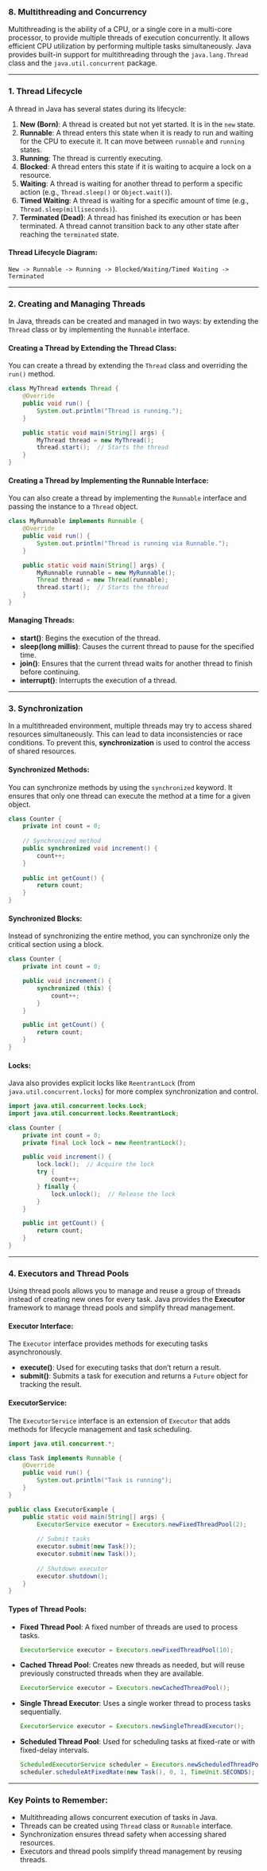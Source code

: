 
### **8. Multithreading and Concurrency**

Multithreading is the ability of a CPU, or a single core in a multi-core processor, to provide multiple threads of execution concurrently. It allows efficient CPU utilization by performing multiple tasks simultaneously. Java provides built-in support for multithreading through the `java.lang.Thread` class and the `java.util.concurrent` package.

---

### **1. Thread Lifecycle**

A thread in Java has several states during its lifecycle:

1. **New (Born)**: A thread is created but not yet started. It is in the `new` state.
2. **Runnable**: A thread enters this state when it is ready to run and waiting for the CPU to execute it. It can move between `runnable` and `running` states.
3. **Running**: The thread is currently executing.
4. **Blocked**: A thread enters this state if it is waiting to acquire a lock on a resource.
5. **Waiting**: A thread is waiting for another thread to perform a specific action (e.g., `Thread.sleep()` or `Object.wait()`).
6. **Timed Waiting**: A thread is waiting for a specific amount of time (e.g., `Thread.sleep(milliseconds)`).
7. **Terminated (Dead)**: A thread has finished its execution or has been terminated. A thread cannot transition back to any other state after reaching the `terminated` state.

#### **Thread Lifecycle Diagram**:
```plaintext
New -> Runnable -> Running -> Blocked/Waiting/Timed Waiting -> Terminated
```

---

### **2. Creating and Managing Threads**

In Java, threads can be created and managed in two ways: by extending the `Thread` class or by implementing the `Runnable` interface.

#### **Creating a Thread by Extending the Thread Class**:
You can create a thread by extending the `Thread` class and overriding the `run()` method.

```java
class MyThread extends Thread {
    @Override
    public void run() {
        System.out.println("Thread is running.");
    }

    public static void main(String[] args) {
        MyThread thread = new MyThread();
        thread.start();  // Starts the thread
    }
}
```

#### **Creating a Thread by Implementing the Runnable Interface**:
You can also create a thread by implementing the `Runnable` interface and passing the instance to a `Thread` object.

```java
class MyRunnable implements Runnable {
    @Override
    public void run() {
        System.out.println("Thread is running via Runnable.");
    }

    public static void main(String[] args) {
        MyRunnable runnable = new MyRunnable();
        Thread thread = new Thread(runnable);
        thread.start();  // Starts the thread
    }
}
```

#### **Managing Threads**:
- **start()**: Begins the execution of the thread.
- **sleep(long millis)**: Causes the current thread to pause for the specified time.
- **join()**: Ensures that the current thread waits for another thread to finish before continuing.
- **interrupt()**: Interrupts the execution of a thread.

---

### **3. Synchronization**

In a multithreaded environment, multiple threads may try to access shared resources simultaneously. This can lead to data inconsistencies or race conditions. To prevent this, **synchronization** is used to control the access of shared resources.

#### **Synchronized Methods**:
You can synchronize methods by using the `synchronized` keyword. It ensures that only one thread can execute the method at a time for a given object.

```java
class Counter {
    private int count = 0;
    
    // Synchronized method
    public synchronized void increment() {
        count++;
    }
    
    public int getCount() {
        return count;
    }
}
```

#### **Synchronized Blocks**:
Instead of synchronizing the entire method, you can synchronize only the critical section using a block.

```java
class Counter {
    private int count = 0;

    public void increment() {
        synchronized (this) {
            count++;
        }
    }

    public int getCount() {
        return count;
    }
}
```

#### **Locks**:
Java also provides explicit locks like `ReentrantLock` (from `java.util.concurrent.locks`) for more complex synchronization and control.

```java
import java.util.concurrent.locks.Lock;
import java.util.concurrent.locks.ReentrantLock;

class Counter {
    private int count = 0;
    private final Lock lock = new ReentrantLock();

    public void increment() {
        lock.lock();  // Acquire the lock
        try {
            count++;
        } finally {
            lock.unlock();  // Release the lock
        }
    }

    public int getCount() {
        return count;
    }
}
```

---

### **4. Executors and Thread Pools**

Using thread pools allows you to manage and reuse a group of threads instead of creating new ones for every task. Java provides the **Executor** framework to manage thread pools and simplify thread management.

#### **Executor Interface**:
The `Executor` interface provides methods for executing tasks asynchronously.

- **execute()**: Used for executing tasks that don’t return a result.
- **submit()**: Submits a task for execution and returns a `Future` object for tracking the result.

#### **ExecutorService**:
The `ExecutorService` interface is an extension of `Executor` that adds methods for lifecycle management and task scheduling.

```java
import java.util.concurrent.*;

class Task implements Runnable {
    @Override
    public void run() {
        System.out.println("Task is running");
    }
}

public class ExecutorExample {
    public static void main(String[] args) {
        ExecutorService executor = Executors.newFixedThreadPool(2);
        
        // Submit tasks
        executor.submit(new Task());
        executor.submit(new Task());
        
        // Shutdown executor
        executor.shutdown();
    }
}
```

#### **Types of Thread Pools**:
- **Fixed Thread Pool**: A fixed number of threads are used to process tasks.
  ```java
  ExecutorService executor = Executors.newFixedThreadPool(10);
  ```

- **Cached Thread Pool**: Creates new threads as needed, but will reuse previously constructed threads when they are available.
  ```java
  ExecutorService executor = Executors.newCachedThreadPool();
  ```

- **Single Thread Executor**: Uses a single worker thread to process tasks sequentially.
  ```java
  ExecutorService executor = Executors.newSingleThreadExecutor();
  ```

- **Scheduled Thread Pool**: Used for scheduling tasks at fixed-rate or with fixed-delay intervals.
  ```java
  ScheduledExecutorService scheduler = Executors.newScheduledThreadPool(1);
  scheduler.scheduleAtFixedRate(new Task(), 0, 1, TimeUnit.SECONDS);
  ```

---

### **Key Points to Remember:**

- Multithreading allows concurrent execution of tasks in Java.
- Threads can be created using `Thread` class or `Runnable` interface.
- Synchronization ensures thread safety when accessing shared resources.
- Executors and thread pools simplify thread management by reusing threads.
